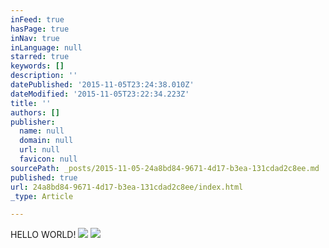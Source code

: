 ```yaml
---
inFeed: true
hasPage: true
inNav: true
inLanguage: null
starred: true
keywords: []
description: ''
datePublished: '2015-11-05T23:24:38.010Z'
dateModified: '2015-11-05T23:22:34.223Z'
title: ''
authors: []
publisher:
  name: null
  domain: null
  url: null
  favicon: null
sourcePath: _posts/2015-11-05-24a8bd84-9671-4d17-b3ea-131cdad2c8ee.md
published: true
url: 24a8bd84-9671-4d17-b3ea-131cdad2c8ee/index.html
_type: Article

---
```

HELLO WORLD!
![](https://the-grid-user-content.s3-us-west-2.amazonaws.com/2be5bed2-1438-4d85-8e13-197f7485fc64.jpg)
![](https://the-grid-user-content.s3-us-west-2.amazonaws.com/f7983878-3db4-416d-a7cf-127bfc0510cc.jpg)